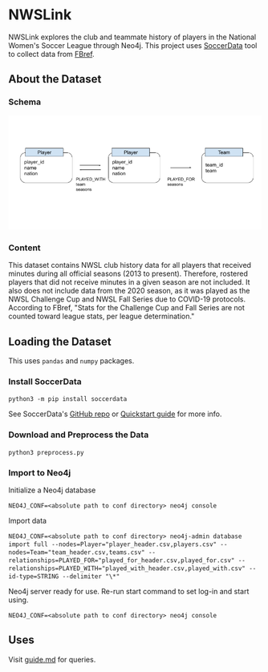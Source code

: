 # NWSLink

NWSLink explores the club and teammate history of players in the National Women's Soccer League through Neo4j. This project uses [SoccerData](https://github.com/probberechts/soccerdata) tool to collect data from [FBref](https://fbref.com/en/).

## About the Dataset

### Schema

![schema](schema.png)

### Content

This dataset contains NWSL club history data for all players that received minutes during all official seasons (2013 to present). Therefore, rostered players that did not receive minutes in a given season are not included. It also does not include data from the 2020 season, as it was played as the NWSL Challenge Cup and NWSL Fall Series due to COVID-19 protocols. According to FBref, "Stats for the Challenge Cup and Fall Series are not counted toward league stats, per league determination."

## Loading the Dataset

This uses `pandas` and `numpy` packages.

### Install SoccerData

```
python3 -m pip install soccerdata
```

See SoccerData's [GitHub repo](https://github.com/probberechts/soccerdata) or [Quickstart guide](https://soccerdata.readthedocs.io/en/latest/intro.html) for more info.

### Download and Preprocess the Data

```
python3 preprocess.py
```

### Import to Neo4j

Initialize a Neo4j database

```
NEO4J_CONF=<absolute path to conf directory> neo4j console
```

Import data

```
NEO4J_CONF=<absolute path to conf directory> neo4j-admin database import full --nodes=Player="player_header.csv,players.csv" --nodes=Team="team_header.csv,teams.csv" --relationships=PLAYED_FOR="played_for_header.csv,played_for.csv" --relationships=PLAYED_WITH="played_with_header.csv,played_with.csv" --id-type=STRING --delimiter "\*"
```

Neo4j server ready for use. Re-run start command to set log-in and start using.

```
NEO4J_CONF=<absolute path to conf directory> neo4j console
```

## Uses

Visit [guide.md](/guide.md) for queries.

